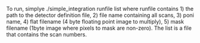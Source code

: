 To run, simplye ./simple_integration runfile list
where runfile contains 1) the path to the detector definition file, 2) file name containing all scans, 3) poni name, 4) flat filename (4 byte floating point image to multiply), 5) mask filename (1byte image where pixels to mask are non-zero).
The list is a file that contains the scan numbers.
